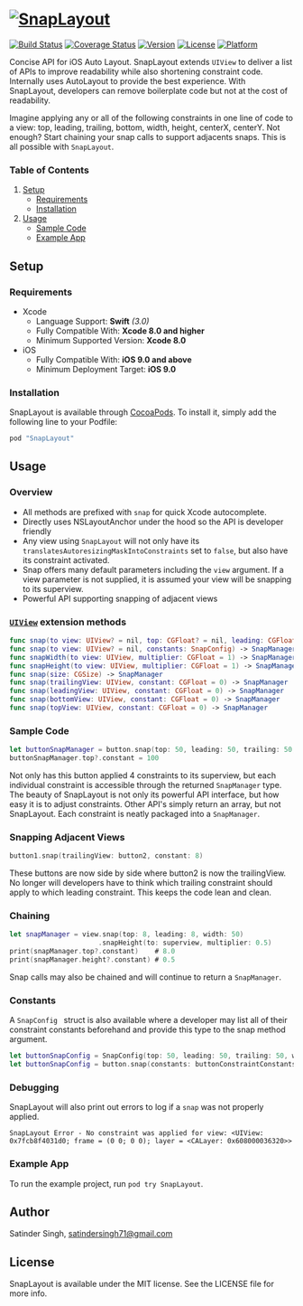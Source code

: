 # [![SnapLayout](https://github.com/sp71/SnapLayout/blob/master/Assets/snapLayout.png?raw=true)](#)
[![Build Status](https://travis-ci.org/sp71/SnapLayout.svg?branch=master)](https://travis-ci.org/sp71/SnapLayout)
[![Coverage Status](https://coveralls.io/repos/github/sp71/SnapLayout/badge.svg?branch=master)](https://coveralls.io/github/sp71/SnapLayout?branch=master)
[![Version](https://img.shields.io/cocoapods/v/SnapLayout.svg?style=flat)](http://cocoapods.org/pods/SnapLayout)
[![License](https://img.shields.io/cocoapods/l/SnapLayout.svg?style=flat)](http://cocoapods.org/pods/SnapLayout)
[![Platform](https://img.shields.io/cocoapods/p/SnapLayout.svg?style=flat)](http://cocoapods.org/pods/SnapLayout)

Concise API for iOS Auto Layout. SnapLayout extends `UIView` to deliver a list of APIs to improve readability while also shortening constraint code. Internally uses AutoLayout to provide the best experience. With SnapLayout, developers can remove boilerplate code but not at the cost of readability.

Imagine applying any or all of the following constraints in one line of code to a view: top, leading, trailing, bottom, width, height, centerX, centerY. Not enough? Start chaining your snap calls to support adjacents snaps. This is all possible with `SnapLayout`.

### Table of Contents
 1. [Setup](#setup)
	* [Requirements](#requirements)
	* [Installation](#installation)
 1. [Usage](#usage)
	* [Sample Code](#sample-code)
	* [Example App](#example-app)

## Setup
### Requirements
* Xcode
  * Language Support: **Swift** *(3.0)*
  * Fully Compatible With: **Xcode 8.0 and higher**
  * Minimum Supported Version: **Xcode 8.0**
* iOS
  * Fully Compatible With: **iOS 9.0 and above**
  * Minimum Deployment Target: **iOS 9.0**

### Installation

SnapLayout is available through [CocoaPods](http://cocoapods.org). To install
it, simply add the following line to your Podfile:

```ruby
pod "SnapLayout"
```

## Usage

### Overview 

* All methods are prefixed with `snap` for quick Xcode autocomplete.
* Directly uses NSLayoutAnchor under the hood so the API is developer friendly
* Any view using `SnapLayout` will not only have its `translatesAutoresizingMaskIntoConstraints` set to `false`, but also have its constraint activated.
* Snap offers many default parameters including the `view` argument. If a view parameter is not supplied, it is assumed your view will be snapping to its superview.
* Powerful API supporting snapping of adjacent views


### [`UIView`](SnapLayout/Classes/SnapLayout.swift) extension methods
```swift
func snap(to view: UIView? = nil, top: CGFloat? = nil, leading: CGFloat? = nil, bottom: CGFloat? = nil, trailing: CGFloat? = nil, width: CGFloat? = nil, height: CGFloat? = nil, centerX: Bool? = nil, centerY: Bool? = nil) -> ConstraintManager
func snap(to view: UIView? = nil, constants: SnapConfig) -> SnapManager
func snapWidth(to view: UIView, multiplier: CGFloat = 1) -> SnapManager
func snapHeight(to view: UIView, multiplier: CGFloat = 1) -> SnapManager
func snap(size: CGSize) -> SnapManager
func snap(trailingView: UIView, constant: CGFloat = 0) -> SnapManager
func snap(leadingView: UIView, constant: CGFloat = 0) -> SnapManager
func snap(bottomView: UIView, constant: CGFloat = 0) -> SnapManager
func snap(topView: UIView, constant: CGFloat = 0) -> SnapManager
```

### Sample Code

```swift
let buttonSnapManager = button.snap(top: 50, leading: 50, trailing: 50, width: 30)
buttonSnapManager.top?.constant = 100
```
Not only has this button applied 4 constraints to its superview, but each individual constraint is accessible through the returned `SnapManager` type. The beauty of SnapLayout is not only its powerful API interface, but how easy it is to adjust constraints. Other API's simply return an array, but not SnapLayout. Each constraint is neatly packaged into a `SnapManager`.

### Snapping Adjacent Views
```swift
button1.snap(trailingView: button2, constant: 8)
```
These buttons are now side by side where button2 is now the trailingView. No longer will developers have to think which trailing constraint should apply to which leading constraint. This keeps the code lean and clean.

### Chaining
```swift
let snapManager = view.snap(top: 8, leading: 8, width: 50)
                      .snapHeight(to: superview, multiplier: 0.5)
print(snapManager.top?.constant)    # 8.0
print(snapManager.height?.constant) # 0.5
```
Snap calls may also be chained and will continue to return a `SnapManager`.
### Constants
A `SnapConfig ` struct is also available where a developer may list all of their constraint constants beforehand and provide this type to the snap method argument.

```swift
let buttonSnapConfig = SnapConfig(top: 50, leading: 50, trailing: 50, width: 30, centerX: true)
let buttonSnapConfig = button.snap(constants: buttonConstraintConstants)
```

### Debugging
SnapLayout will also print out errors to log if a `snap` was not properly applied.

```
SnapLayout Error - No constraint was applied for view: <UIView: 0x7fcb8f4031d0; frame = (0 0; 0 0); layer = <CALayer: 0x608000036320>>
```

### Example App

To run the example project, run `pod try SnapLayout`.

## Author

Satinder Singh, satindersingh71@gmail.com

## License

SnapLayout is available under the MIT license. See the LICENSE file for more info.
